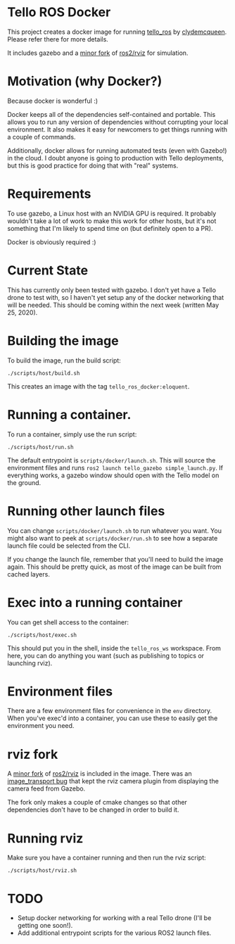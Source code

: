 # Tello ROS Docker
This project creates a docker image for running [tello_ros](https://github.com/clydemcqueen/tello_ros/tree/master/tello_gazebo) by [clydemcqueen](https://github.com/clydemcqueen).  Please refer there for more details.

It includes gazebo and a [minor fork](https://github.com/bluecamel/rviz/tree/tello_ros) of [ros2/rviz](https://github.com/ros2/rviz) for simulation.

# Motivation (why Docker?)
Because docker is wonderful :)

Docker keeps all of the dependencies self-contained and portable.  This allows you to run any version of dependencies without corrupting your local environment.  It also makes it easy for newcomers to get things running with a couple of commands.

Additionally, docker allows for running automated tests (even with Gazebo!) in the cloud.  I doubt anyone is going to production with Tello deployments, but this is good practice for doing that with "real" systems.

# Requirements
To use gazebo, a Linux host with an NVIDIA GPU is required.  It probably wouldn't take a lot of work to make this work for other hosts, but it's not something that I'm likely to spend time on (but definitely open to a PR).

Docker is obviously required :)

# Current State
This has currently only been tested with gazebo.  I don't yet have a Tello drone to test with, so I haven't yet setup any of the docker networking that will be needed.  This should be coming within the next week (written May 25, 2020).

# Building the image
To build the image, run the build script:
```
./scripts/host/build.sh
```

This creates an image with the tag `tello_ros_docker:eloquent`.

# Running a container.
To run a container, simply use the run script:
```
./scripts/host/run.sh
```

The default entrypoint is `scripts/docker/launch.sh`.  This will source the environment files and runs `ros2 launch tello_gazebo simple_launch.py`.  If everything works, a gazebo window should open with the Tello model on the ground.

# Running other launch files
You can change `scripts/docker/launch.sh` to run whatever you want.  You might also want to peek at `scripts/docker/run.sh` to see how a separate launch file could be selected from the CLI.

If you change the launch file, remember that you'll need to build the image again.  This should be pretty quick, as most of the image can be built from cached layers.

# Exec into a running container
You can get shell access to the container:
```
./scripts/host/exec.sh
```

This should put you in the shell, inside the `tello_ros_ws` workspace.  From here, you can do anything you want (such as publishing to topics or launching rviz).

# Environment files
There are a few environment files for convenience in the `env` directory.  When you've exec'd into a container, you can use these to easily get the environment you need.

# rviz fork
A [minor fork](https://github.com/bluecamel/rviz/tree/tello_ros) of [ros2/rviz](https://github.com/ros2/rviz) is included in the image.  There was an [image_transport bug](https://github.com/ros2/rviz/issues/207) that kept the rviz camera plugin from displaying the camera feed from Gazebo.

The fork only makes a couple of cmake changes so that other dependencies don't have to be changed in order to build it.

# Running rviz
Make sure you have a container running and then run the rviz script:
```
./scripts/host/rviz.sh
```

# TODO
- Setup docker networking for working with a real Tello drone (I'll be getting one soon!).
- Add additional entrypoint scripts for the various ROS2 launch files.

